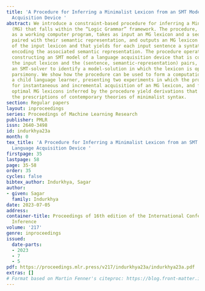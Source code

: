 ```yaml
---
title: 'A Procedure for Inferring a Minimalist Lexicon from an SMT Model of a Language
  Acquisition Device '
abstract: We introduce a constraint-based procedure for inferring a Minimalist Grammar
  (MG) that falls within the “Logic Grammar” framework. The procedure, implemented
  as a working computer program, takes as input an MG lexicon and a sequence of sentences
  paired with their semantic representation, and outputs an MG lexicon that is a superset
  of the input lexicon and that yields for each input sentence a syntatic structure
  encoding the associated semantic representation. The procedure operates by first
  constructing an SMT model of a language acquisition device that is constrained by
  the input lexicon and the (sentence, semantic-representation) pairs, and then using
  an SMT-solver to identify a model-solution in which the lexicon is optimized for
  parsimony. We show how the procedure can be used to form a computational model of
  a child language learner, presenting two experiments in which the procedure is used
  for instantaneous and incremental acquisition of an MG lexicon, and find that the
  optimal MG lexicons inferred by the procedure yield derivations that agree with
  the prescriptions of contemporary theories of minimalist syntax.
section: Regular papers
layout: inproceedings
series: Proceedings of Machine Learning Research
publisher: PMLR
issn: 2640-3498
id: indurkhya23a
month: 0
tex_title: 'A Procedure for Inferring a Minimalist Lexicon from an SMT Model of a
  Language Acquisition Device '
firstpage: 35
lastpage: 58
page: 35-58
order: 35
cycles: false
bibtex_author: Indurkhya, Sagar
author:
- given: Sagar
  family: Indurkhya
date: 2023-07-05
address:
container-title: Proceedings of 16th edition of the International Conference on Grammatical
  Inference
volume: '217'
genre: inproceedings
issued:
  date-parts:
  - 2023
  - 7
  - 5
pdf: https://proceedings.mlr.press/v217/indurkhya23a/indurkhya23a.pdf
extras: []
# Format based on Martin Fenner's citeproc: https://blog.front-matter.io/posts/citeproc-yaml-for-bibliographies/
---
```

